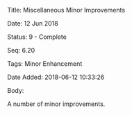 Title:  Miscellaneous Minor Improvements

Date:   12 Jun 2018

Status: 9 - Complete

Seq:    6.20

Tags:   Minor Enhancement

Date Added: 2018-06-12 10:33:26

Body:   
 
A number of minor improvements. 

